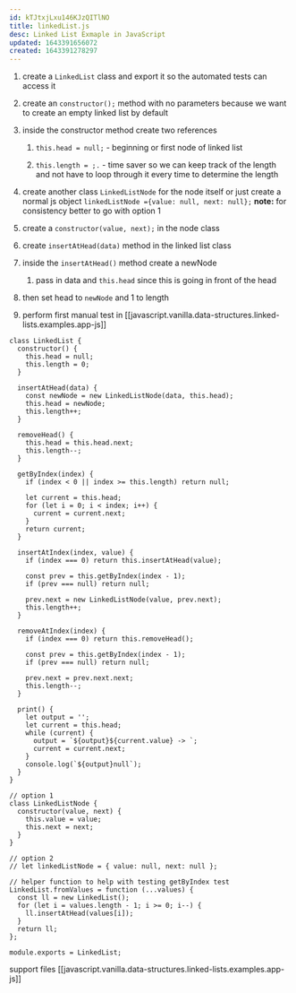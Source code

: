 ```yaml
---
id: kTJtxjLxu146KJzQITlNO
title: linkedList.js
desc: Linked List Exmaple in JavaScript
updated: 1643391656072
created: 1643391278297
---
```


1. create a `LinkedList` class and export it so the automated tests can access it
1. create an `constructor();` method with no parameters because we want to create an empty linked list by default
1. inside the constructor method create two references

   1. `this.head = null;` - beginning or first node of linked list

   1. `this.length = ;.` - time saver so we can keep track of the length and not have to loop through it every time to determine the length

1. create another class `LinkedListNode` for the node itself or just create a normal js object `linkedListNode ={value: null, next: null};` **note:** for consistency better to go with option 1
1. create a `constructor(value, next);` in the node class
1. create `insertAtHead(data)` method in the linked list class
1. inside the `insertAtHead()` method create a newNode
   1. pass in data and `this.head` since this is going in front of the head
1. then set head to `newNode` and 1 to length
1. perform first manual test in [[javascript.vanilla.data-structures.linked-lists.examples.app-js]]

```nodejs
class LinkedList {
  constructor() {
    this.head = null;
    this.length = 0;
  }

  insertAtHead(data) {
    const newNode = new LinkedListNode(data, this.head);
    this.head = newNode;
    this.length++;
  }

  removeHead() {
    this.head = this.head.next;
    this.length--;
  }

  getByIndex(index) {
    if (index < 0 || index >= this.length) return null;

    let current = this.head;
    for (let i = 0; i < index; i++) {
      current = current.next;
    }
    return current;
  }

  insertAtIndex(index, value) {
    if (index === 0) return this.insertAtHead(value);

    const prev = this.getByIndex(index - 1);
    if (prev === null) return null;

    prev.next = new LinkedListNode(value, prev.next);
    this.length++;
  }

  removeAtIndex(index) {
    if (index === 0) return this.removeHead();

    const prev = this.getByIndex(index - 1);
    if (prev === null) return null;

    prev.next = prev.next.next;
    this.length--;
  }

  print() {
    let output = '';
    let current = this.head;
    while (current) {
      output = `${output}${current.value} -> `;
      current = current.next;
    }
    console.log(`${output}null`);
  }
}

// option 1
class LinkedListNode {
  constructor(value, next) {
    this.value = value;
    this.next = next;
  }
}

// option 2
// let linkedListNode = { value: null, next: null };

// helper function to help with testing getByIndex test
LinkedList.fromValues = function (...values) {
  const ll = new LinkedList();
  for (let i = values.length - 1; i >= 0; i--) {
    ll.insertAtHead(values[i]);
  }
  return ll;
};

module.exports = LinkedList;

```

support files [[javascript.vanilla.data-structures.linked-lists.examples.app-js]]
